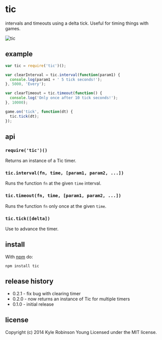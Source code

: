 # tic

intervals and timeouts using a delta tick. Useful for timing things with games.

![tic](http://dontkry.com/images/repos/tic.png)

## example

```js
var tic = require('tic')();

var clearInterval = tic.interval(function(param1) {
  console.log(param1 + ' 5 tick seconds!');
}, 5000, 'Every');

var clearTimeout = tic.timeout(function() {
  console.log('Only once after 10 tick seconds!');
}, 10000);

game.on('tick', function(dt) {
  tic.tick(dt);
});
```

## api

### `require('tic')()`
Returns an instance of a Tic timer.

### `tic.interval(fn, time, [param1, param2, ...])`
Runs the function `fn` at the given `time` interval.

### `tic.timeout(fn, time, [param1, param2, ...])`
Runs the function `fn` only once at the given `time`.

### `tic.tick([delta])`
Use to advance the timer.

## install
With [npm](http://npmjs.org) do:

```
npm install tic
```

## release history
* 0.2.1 - fix bug with clearing timer
* 0.2.0 - now returns an instance of Tic for multiple timers
* 0.1.0 - initial release

## license
Copyright (c) 2014 Kyle Robinson Young 
Licensed under the MIT license.
